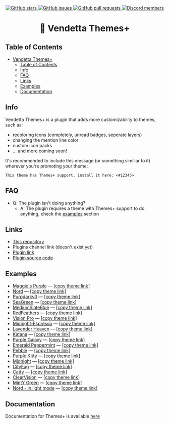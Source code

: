 <div align="center">
	<a href="https://github.com/Gabe616/VendettaThemesPlus/stargazers">
		<img alt="GitHub stars" src="https://img.shields.io/github/stars/Gabe616/VendettaThemesPlus?style=for-the-badge&color=b4befe&labelColor=1e1e2e&logo=starship&logoColor=fff">
	</a>
	<a href="https://github.com/Gabe616/VendettaThemesPlus/issues">
		<img alt="GitHub issues" src="https://img.shields.io/github/issues/Gabe616/VendettaThemesPlus?style=for-the-badge&color=74c7ec&labelColor=1e1e2e&logo=gitbook&logoColor=fff">
	</a>
	<a href="https://github.com/Gabe616/VendettaThemesPlus/pulls">
		<img alt="GitHub pull requests" src="https://img.shields.io/github/issues-pr/Gabe616/VendettaThemesPlus?style=for-the-badge&color=a6e3a1&labelColor=1e1e2e&logo=saucelabs&logoColor=fff">
	</a>
	<a href="https://discord.gg/n9QQ4XhhJP">
		<img alt="Discord members" src="https://img.shields.io/discord/1015931589865246730?style=for-the-badge&color=eba0ac&labelColor=1e1e2e&logo=discord&logoColor=fff">
	</a>
</div>
<div align="center">
    <h1>🎨 Vendetta Themes+</h1>
</div>

## Table of Contents

- [Vendetta Themes+](#-vendetta-themes)
  - [Table of Contents](#table-of-contents)
  - [Info](#info)
  - [FAQ](#faq)
  - [Links](#links)
  - [Examples](#examples)
  - [Documentation](#documentation)

## Info

Vendetta Themes+ is a plugin that adds more customizability to themes, such as:

- recoloring icons (completely, unread badges, seperate layers)
- changing the mention line color
- custom icon packs
- ... and more coming soon!

It's recommended to include this message (or something similiar to it) wherever you're promoting your theme:

```
This theme has Themes+ support, install it here: <#12345>
```

## FAQ

- Q: The plugin isn't doing anything?
  - A: The plugin requires a theme with Themes+ support to do anything, check the [examples](#examples) section

## Links

- [This repository](https://github.com/Gabe616/VendettaThemesPlus)
- Plugins channel link (doesn't exist yet)
- [Plugin link](https://vendetta.nexpid.xyz/themes-plus)
- [Plugin source code](https://github.com/Gabe616/VendettaPlugins/tree/main/plugins/themes-plus)

## Examples

- [Maggie's Purple](https://discord.com/channels/1015931589865246730/1137102371172917380) — [\[copy theme link\]](https://raw.githubusercontent.com/maggster165/vendettathemes/main/maggiespurple.json)
- [Nord](https://discord.com/channels/1015931589865246730/1135824724212076644) — [\[copy theme link\]](https://raw.githubusercontent.com/vorlie/VendettaThemes/main/Nord/nord.json)
- [Purpdarkv3](https://discord.com/channels/1015931589865246730/1135824892575613019) — [\[copy theme link\]](https://raw.githubusercontent.com/vorlie/VendettaThemes/main/Purpdark/PurpDark_BG/Purpdark_v3.json)
- [SeaGreen](https://discord.com/channels/1015931589865246730/1135825053968252969) — [\[copy theme link\]](https://raw.githubusercontent.com/vorlie/VendettaThemes/main/SeaGreen/SeaGreen.json)
- [MediumSlateBlue](https://discord.com/channels/1015931589865246730/1135825255445823528) — [\[copy theme link\]](https://raw.githubusercontent.com/vorlie/VendettaThemes/main/MediumSlateBlue/MediumSlateBlue.json)
- [RedFeathers](https://discord.com/channels/1015931589865246730/1135825435972870186) — [\[copy theme link\]](https://raw.githubusercontent.com/vorlie/VendettaThemes/main/MediumSlateBlue/MediumSlateBlue.json)
- [Vision Pro](https://discord.com/channels/1015931589865246730/1137781580857872475) — [\[copy theme link\]](https://raw.githubusercontent.com/VodkaXMartini/VendettaTheme-Plus/main/Vision%20pro%202.0.json)
- [Midnight-Espresso](https://discord.com/channels/1015931589865246730/1138099451026747402/1138099451026747402) — [\[copy theme link\]](https://raw.githubusercontent.com/VodkaXMartini/VendettaTheme-Plus/main/MidnightEspresso%20Plus.json)
- [Lavender Heaven](https://discord.com/channels/1015931589865246730/1138099451026747402/1138099646720393307) — [\[copy theme link\]](https://raw.githubusercontent.com/VodkaXMartini/VendettaTheme-Plus/main/LavenderHeaven%20Plus.json)
- [Katana](https://discord.com/channels/1015931589865246730/1138099451026747402/1138099827411001394) — [\[copy theme link\]](https://raw.githubusercontent.com/VodkaXMartini/VendettaTheme-Plus/main/Katana%20Plus.json)
- [Purple Galaxy](https://discord.com/channels/1015931589865246730/1138099451026747402/1138100188070805575) — [\[copy theme link\]](https://raw.githubusercontent.com/VodkaXMartini/VendettaTheme-Plus/main/PurpleGalaxy%20Plus.json)
- [Emerald Peppermint](https://discord.com/channels/1015931589865246730/1138099451026747402/1138100356962865212) — [\[copy theme link\]](https://raw.githubusercontent.com/VodkaXMartini/VendettaTheme-Plus/main/EmeraldPeppermint%20Plus.json)
- [Pebble](https://discord.com/channels/1015931589865246730/1138099451026747402/1138100645921034240) — [\[copy theme link\]](https://raw.githubusercontent.com/VodkaXMartini/VendettaTheme-Plus/main/EmeraldPeppermint%20Plus.json)
- [Purple Kitty](https://discord.com/channels/1015931589865246730/1138099451026747402/1138101958645911573) — [\[copy theme link\]](https://raw.githubusercontent.com/VodkaXMartini/VendettaTheme-Plus/main/PurpleKitty%20Plus.json)
- [Midnight](https://discord.com/channels/1015931589865246730/1138416851815239791) — [\[copy theme link\]](https://raw.githubusercontent.com/VodkaXMartini/VendettaTheme-Plus/main/Midnight%20Plus.json)
- [CityFog](https://discord.com/channels/1015931589865246730/1138877237857353758) — [\[copy theme link\]](https://raw.githubusercontent.com/Quinxxxx/Discord/main/Vendetta/CityFog.json)
- [Catty](https://discord.com/channels/1015931589865246730/1140193359256887336) — [\[copy theme link\]](https://raw.githubusercontent.com/ArisonID/aris-silly-themes/main/Catty.json)
- [ClearVision](https://discord.com/channels/1015931589865246730/1140264173457133669) — [\[copy theme link\]](https://raw.githubusercontent.com/TakiShiwa/Themes/main/ClearVision/Vendetta/ClearVision.json)
- [MintY Green](https://discord.com/channels/1015931589865246730/1140677087636758559) — [\[copy theme link\]](https://raw.githubusercontent.com/Panniku/VendettaThemes/main/minty-green.json)
- [Nord - in light mode](https://discord.com/channels/1015931589865246730/1140743874747310120) — [\[copy theme link\]](https://raw.githubusercontent.com/Quinxxxx/Discord-themes/main/Vendetta/Nord/light_nord.json)

## Documentation

Documentation for Themes+ is available [here](https://github.com/Gabe616/VendettaThemesPlus/wiki)
